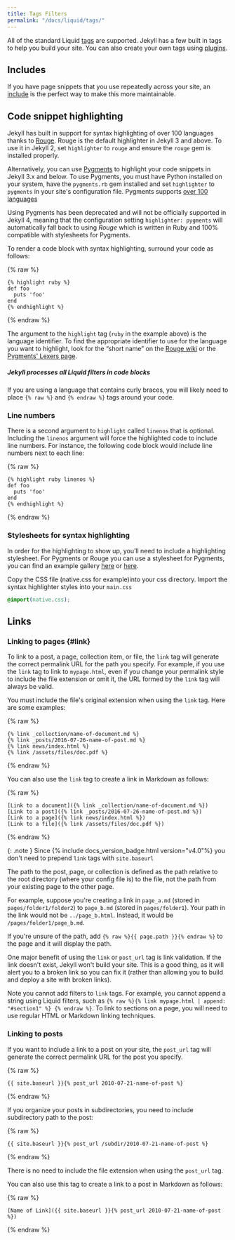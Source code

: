 ```yaml
---
title: Tags Filters
permalink: "/docs/liquid/tags/"
---
```

All of the standard Liquid
[tags](https://shopify.github.io/liquid/tags/control-flow/) are supported.
Jekyll has a few built in tags to help you build your site. You can also create
your own tags using [plugins](/docs/plugins/).

## Includes

If you have page snippets that you use repeatedly across your site, an
[include](/docs/includes/) is the perfect way to make this more maintainable.

## Code snippet highlighting

Jekyll has built in support for syntax highlighting of over 100 languages
thanks to [Rouge](http://rouge.jneen.net). Rouge is the default highlighter
in Jekyll 3 and above. To use it in Jekyll 2, set `highlighter` to `rouge`
and ensure the `rouge` gem is installed properly.

Alternatively, you can use [Pygments](http://pygments.org) to highlight your
code snippets in Jekyll 3.x and below. To use Pygments, you must have Python
installed on your system, have the `pygments.rb` gem installed and set
`highlighter` to `pygments` in your site's configuration file. Pygments
supports [over 100 languages](http://pygments.org/languages/)

<div class="note info">
  <p>Using Pygments has been deprecated and will not be officially supported in
  Jekyll 4, meaning that the configuration setting <code>highlighter: pygments</code>
  will automatically fall back to using <em>Rouge</em> which is written in Ruby
  and 100% compatible with stylesheets for Pygments.</p>
</div>

To render a code block with syntax highlighting, surround your code as follows:

{% raw %}
```liquid
{% highlight ruby %}
def foo
  puts 'foo'
end
{% endhighlight %}
```
{% endraw %}

The argument to the `highlight` tag (`ruby` in the example above) is the
language identifier. To find the appropriate identifier to use for the language
you want to highlight, look for the “short name” on the [Rouge
wiki](https://github.com/jayferd/rouge/wiki/List-of-supported-languages-and-lexers)
or the [Pygments' Lexers page](http://pygments.org/docs/lexers/).

<div class="note info">
  <h5>Jekyll processes all Liquid filters in code blocks</h5>
  <p>If you are using a language that contains curly braces, you
    will likely need to place <code>{&#37; raw &#37;}</code> and
    <code>{&#37; endraw &#37;}</code> tags around your code.</p>
</div>

### Line numbers

There is a second argument to `highlight` called `linenos` that is optional.
Including the `linenos` argument will force the highlighted code to include line
numbers. For instance, the following code block would include line numbers next
to each line:

{% raw %}
```liquid
{% highlight ruby linenos %}
def foo
  puts 'foo'
end
{% endhighlight %}
```
{% endraw %}

### Stylesheets for syntax highlighting

In order for the highlighting to show up, you’ll need to include a highlighting
stylesheet. For Pygments or Rouge you can use a stylesheet for Pygments, you
can find an example gallery [here](https://github.com/richleland/pygments-css) or [here](http://jwarby.github.io/jekyll-pygments-themes/languages/ruby.html).

Copy the CSS file (native.css for example)into your css directory. Import the syntax highlighter styles into your `main.css`

```css
@import(native.css);
```


## Links

### Linking to pages {#link}

To link to a post, a page, collection item, or file, the `link` tag will generate the correct permalink URL for the path you specify. For example, if you use the `link` tag to link to `mypage.html`, even if you change your permalink style to include the file extension or omit it, the URL formed by the `link` tag will always be valid.

You must include the file's original extension when using the `link` tag. Here are some examples:

{% raw %}
```liquid
{% link _collection/name-of-document.md %}
{% link _posts/2016-07-26-name-of-post.md %}
{% link news/index.html %}
{% link /assets/files/doc.pdf %}
```
{% endraw %}

You can also use the `link` tag to create a link in Markdown as follows:

{% raw %}
```liquid
[Link to a document]({% link _collection/name-of-document.md %})
[Link to a post]({% link _posts/2016-07-26-name-of-post.md %})
[Link to a page]({% link news/index.html %})
[Link to a file]({% link /assets/files/doc.pdf %})
```
{% endraw %}

{: .note }
Since {% include docs_version_badge.html version="v4.0"%} you don't need to prepend `link` tags with `site.baseurl`

The path to the post, page, or collection is defined as the path relative to the root directory (where your config file is) to the file, not the path from your existing page to the other page.

For example, suppose you're creating a link in `page_a.md` (stored in `pages/folder1/folder2`) to `page_b.md` (stored in  `pages/folder1`). Your path in the link would not be `../page_b.html`. Instead, it would be `/pages/folder1/page_b.md`.

If you're unsure of the path, add `{% raw %}{{ page.path }}{% endraw %}` to the page and it will display the path.

One major benefit of using the `link` or `post_url` tag is link validation. If the link doesn't exist, Jekyll won't build your site. This is a good thing, as it will alert you to a broken link so you can fix it (rather than allowing you to build and deploy a site with broken links).

Note you cannot add filters to `link` tags. For example, you cannot append a string using Liquid filters, such as `{% raw %}{% link mypage.html | append: "#section1" %} {% endraw %}`. To link to sections on a page, you will need to use regular HTML or Markdown linking techniques.

### Linking to posts

If you want to include a link to a post on your site, the `post_url` tag will generate the correct permalink URL for the post you specify.

{% raw %}
```liquid
{{ site.baseurl }}{% post_url 2010-07-21-name-of-post %}
```
{% endraw %}

If you organize your posts in subdirectories, you need to include subdirectory path to the post:

{% raw %}
```liquid
{{ site.baseurl }}{% post_url /subdir/2010-07-21-name-of-post %}
```
{% endraw %}

There is no need to include the file extension when using the `post_url` tag.

You can also use this tag to create a link to a post in Markdown as follows:

{% raw %}
```liquid
[Name of Link]({{ site.baseurl }}{% post_url 2010-07-21-name-of-post %})
```
{% endraw %}
